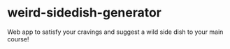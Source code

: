 # weird-sidedish-generator
Web app to satisfy your cravings and suggest a wild side dish to your main course!
